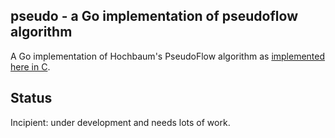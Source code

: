 <h2>pseudo - a Go implementation of pseudoflow algorithm</h2>

A Go implementation of Hochbaum's PseudoFlow algorithm as 
[implemented here in C][c_ref].

<h2>Status</h2>
Incipient: under development and needs lots of work.  


[c_ref]: http://riot.ieor.berkeley.edu/Applications/Pseudoflow/maxflow.html
